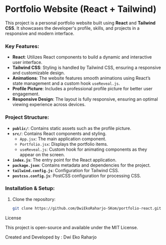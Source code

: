 # Portfolio Website (React + Tailwind)

This project is a personal portfolio website built using **React** and **Tailwind CSS**. It showcases the developer's profile, skills, and projects in a responsive and modern interface.

### **Key Features:**
- **React**: Utilizes React components to build a dynamic and interactive user interface.
- **Tailwind CSS**: Styling is handled by Tailwind CSS, ensuring a responsive and customizable design.
- **Animations**: The website features smooth animations using React’s state management and a custom hook `useReveal.js`.
- **Profile Picture**: Includes a professional profile picture for better user engagement.
- **Responsive Design**: The layout is fully responsive, ensuring an optimal viewing experience across devices.

### **Project Structure:**
- **`public/`**: Contains static assets such as the profile picture.
- **`src/`**: Contains React components and styling.
  - `App.jsx`: The main application component.
  - `Portfolio.jsx`: Displays the portfolio items.
  - `useReveal.js`: Custom hook for animating components as they appear on the screen.
- **`index.js`**: The entry point for the React application.
- **`package.json`**: Contains metadata and dependencies for the project.
- **`tailwind.config.js`**: Configuration for Tailwind CSS.
- **`postcss.config.js`**: PostCSS configuration for processing CSS.

### **Installation & Setup:**
1. Clone the repository:
   ```bash
   git clone https://github.com/DwiEkoRaharjo-SKom/portfolio-react.git


License

This project is open-source and available under the MIT License.

Created and Developed by : Dwi Eko Raharjo
